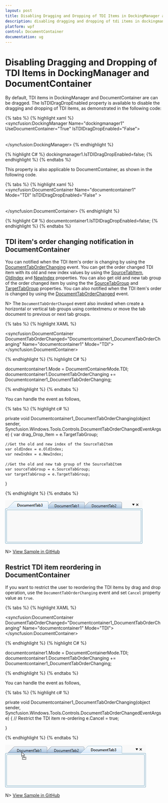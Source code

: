 ```yaml
---
layout: post
title: Disabling Dragging and Dropping of TDI Items in DockingManager and DocumentContainer| DocumentContainer | Wpf | Syncfusion
description: disabling dragging and dropping of tdi items in dockingmanager and documentcontainer
platform: wpf
control: DocumentContainer
documentation: ug
---
```


# Disabling Dragging and Dropping of TDI Items in DockingManager and DocumentContainer

By default, TDI items in DockingManager and DocumentContainer are can be dragged. The IsTDIDragDropEnabled property is available to disable the dragging and dropping of TDI items, as demonstrated in the following code:

{% tabs %}
{% highlight xaml %}        
<syncfusion:DockingManager Name="dockingmanager1" 
UseDocumentContainer="True" 
IsTDIDragDropEnabled="False">          
  <Grid syncfusion:DockingManager.Header="Tab1" syncfusion:DockingManager.State="Document"/>        
  <Grid syncfusion:DockingManager.Header="Tab2" syncfusion:DockingManager.State="Document"/>    
  </syncfusion:DockingManager>
  {% endhighlight %}

{% highlight C# %}
 dockingmanager1.IsTDIDragDropEnabled=false;
 {% endhighlight %}
 {% endtabs %}

This property is also applicable to DocumentContainer, as shown in the following code.

{% tabs %}
{% highlight xaml %}      
  <syncfusion:DocumentContainer Name="documentcontainer1" Mode="TDI" IsTDIDragDropEnabled="False" >      
  <Grid syncfusion:DockingManager.Header="Tab1" syncfusion:DockingManager.State="Document"/>     
  <Grid syncfusion:DockingManager.Header="Tab2" syncfusion:DockingManager.State="Document"/>   
  </syncfusion:DocumentContainer>
  {% endhighlight %}
 

{% highlight C# %}
documentcontainer1.IsTDIDragDropEnabled=false;
{% endhighlight %}
{% endtabs %}

## TDI item's order changing notification in DocumentContainer

You can notified when the TDI item's order is changing by using the [DocumentTabOrderChanging](https://help.syncfusion.com/cr/wpf/Syncfusion.Windows.Tools.Controls.DockingManager.html#Syncfusion_Windows_Tools_Controls_DockingManager_DocumentTabOrderChanging) event. You can get the order changed TDI item with its old and new index values by using the [SourceTabItem](https://help.syncfusion.com/cr/wpf/Syncfusion.Windows.Tools.Controls.DocumentTabOrderChangedEventArgs.html#Syncfusion_Windows_Tools_Controls_DocumentTabOrderChangedEventArgs_SourceTabItem), [OldIndex](https://help.syncfusion.com/cr/wpf/Syncfusion.Windows.Tools.Controls.DocumentTabOrderChangedEventArgs.html#Syncfusion_Windows_Tools_Controls_DocumentTabOrderChangedEventArgs_OldIndex) and [NewIndex](https://help.syncfusion.com/cr/wpf/Syncfusion.Windows.Tools.Controls.DocumentTabOrderChangedEventArgs.html#Syncfusion_Windows_Tools_Controls_DocumentTabOrderChangedEventArgs_NewIndex) properties. You can also get old and new tab group of the order changed item by using the the [SourceTabGroup](https://help.syncfusion.com/cr/wpf/Syncfusion.Windows.Tools.Controls.DocumentTabOrderChangedEventArgs.html#Syncfusion_Windows_Tools_Controls_DocumentTabOrderChangedEventArgs_SourceTabGroup) and [TargetTabGroup](https://help.syncfusion.com/cr/wpf/Syncfusion.Windows.Tools.Controls.DocumentTabOrderChangedEventArgs.html#Syncfusion_Windows_Tools_Controls_DocumentTabOrderChangedEventArgs_TargetTabGroup) properties. You can also notified when the TDI item's order is changed by using the [DocumentTabOrderChanged](https://help.syncfusion.com/cr/wpf/Syncfusion.Windows.Tools.Controls.DockingManager.html#Syncfusion_Windows_Tools_Controls_DockingManager_DocumentTabOrderChanged) event.

N> The `DocumentTabOrderChanged` event also invoked when create a horizontal or vertical tab groups using contextmenu or move the tab document to previous  or next tab groups.

{% tabs %}
{% highlight XAML %}

<syncfusion:DocumentContainer DocumentTabOrderChanged="Documentcontainer1_DocumentTabOrderChanging"
                              Name="documentcontainer1"
                              Mode="TDI">
    <Grid syncfusion:DockingManager.Header="Tab1" syncfusion:DockingManager.State="Document"/>
    <Grid syncfusion:DockingManager.Header="Tab2" syncfusion:DockingManager.State="Document"/>
    <Grid syncfusion:DockingManager.Header="Tab3" syncfusion:DockingManager.State="Document"/>
</syncfusion:DocumentContainer>


{% endhighlight %}
{% highlight C# %}

documentcontainer1.Mode = DocumentContainerMode.TDI;
documentcontainer1.DocumentTabOrderChanging += Documentcontainer1_DocumentTabOrderChanging;

{% endhighlight %}
{% endtabs %}

You can handle the event as follows,

{% tabs %}
{% highlight c# %}

private void Documentcontainer1_DocumentTabOrderChanging(object sender, Syncfusion.Windows.Tools.Controls.DocumentTabOrderChangedEventArgs e)
{
    var drag_Drop_Item = e.TargetTabGroup;

    //Get the old and new index of the SourceTabItem
    var oldIndex = e.OldIndex;
    var newIndex = e.NewIndex;

    //Get the old and new tab group of the SourceTabItem
    var sourceTabGroup = e.SourceTabGroup;
    var targetTabGroup = e.TargetTabGroup;

}

{% endhighlight %}
{% endtabs %}

![TDI items order changing by drag and drop](Creating-Tab-Groups_images/TabOrderChangeNotification.png)

N> [View Sample in GitHub]()

## Restrict TDI item reordering in DocumentContainer

If you want to restrict the user to reordering the TDI items by drag and drop operation, use the `DocumentTabOrderChanging` event and set `Cancel` property value as `true`.

{% tabs %}
{% highlight XAML %}

<syncfusion:DocumentContainer DocumentTabOrderChanged="Documentcontainer1_DocumentTabOrderChanging"
                              Name="documentcontainer1"
                              Mode="TDI">
    <Grid syncfusion:DockingManager.Header="Tab1" syncfusion:DockingManager.State="Document"/>
    <Grid syncfusion:DockingManager.Header="Tab2" syncfusion:DockingManager.State="Document"/>
    <Grid syncfusion:DockingManager.Header="Tab3" syncfusion:DockingManager.State="Document"/>
</syncfusion:DocumentContainer>


{% endhighlight %}
{% highlight C# %}

documentcontainer1.Mode = DocumentContainerMode.TDI;
documentcontainer1.DocumentTabOrderChanging += Documentcontainer1_DocumentTabOrderChanging;

{% endhighlight %}
{% endtabs %}

You can handle the event as follows,

{% tabs %}
{% highlight c# %}

private void Documentcontainer1_DocumentTabOrderChanging(object sender, Syncfusion.Windows.Tools.Controls.DocumentTabOrderChangedEventArgs e)
{
    // Restrict the TDI item re-ordering
    e.Cancel = true;

}

{% endhighlight %}
{% endtabs %}

![Restricting the TDI items order changing via drag and drop](Creating-Tab-Groups_images/Restrictordering.png)

N> [View Sample in GitHub]()

